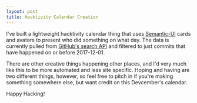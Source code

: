 ```yaml
---
layout: post
title: Hacktivity Calendar Creation
---
```


I've built a lightweight hacktivity calendar thing that uses
[Semantic-UI](http://semantic-ui.com/) cards and avatars to present who did
something on what day. The data is currently pulled from
[GitHub's search API](https://developer.github.com/v3/search/) and filtered
to just commits that have happened on or before <time>2017-12-01</time>.

There are other creative things happening other places, and I'd very much like
this to be more automated and less site specific. Hoping and having are two
different things, however, so feel free to pitch in if you're making something
somewhere else, but want credit on this Devcember's calendar.

Happy Hacking!
